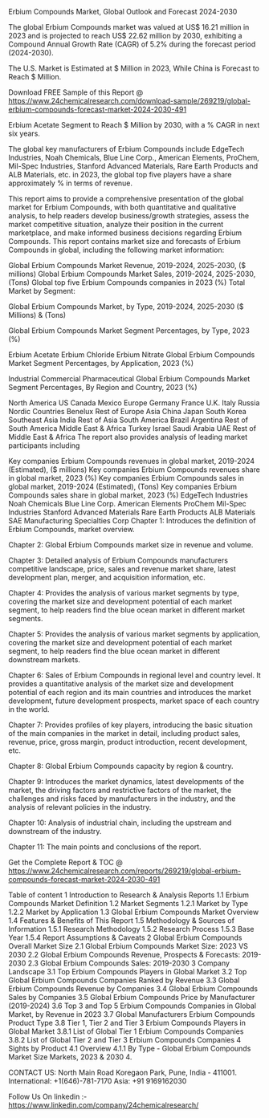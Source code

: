 Erbium Compounds Market, Global Outlook and Forecast 2024-2030

The global Erbium Compounds market was valued at US$ 16.21 million in 2023 and is projected to reach US$ 22.62 million by 2030, exhibiting a Compound Annual Growth Rate (CAGR) of 5.2% during the forecast period (2024-2030).

The U.S. Market is Estimated at $ Million in 2023, While China is Forecast to Reach $ Million.

Download FREE Sample of this Report @ https://www.24chemicalresearch.com/download-sample/269219/global-erbium-compounds-forecast-market-2024-2030-491

Erbium Acetate Segment to Reach $ Million by 2030, with a % CAGR in next six years.

The global key manufacturers of Erbium Compounds include EdgeTech Industries, Noah Chemicals, Blue Line Corp., American Elements, ProChem, Mil-Spec Industries, Stanford Advanced Materials, Rare Earth Products and ALB Materials, etc. in 2023, the global top five players have a share approximately % in terms of revenue.

This report aims to provide a comprehensive presentation of the global market for Erbium Compounds, with both quantitative and qualitative analysis, to help readers develop business/growth strategies, assess the market competitive situation, analyze their position in the current marketplace, and make informed business decisions regarding Erbium Compounds. This report contains market size and forecasts of Erbium Compounds in global, including the following market information:

Global Erbium Compounds Market Revenue, 2019-2024, 2025-2030, ($ millions)
Global Erbium Compounds Market Sales, 2019-2024, 2025-2030, (Tons)
Global top five Erbium Compounds companies in 2023 (%)
Total Market by Segment:

Global Erbium Compounds Market, by Type, 2019-2024, 2025-2030 ($ Millions) & (Tons)

Global Erbium Compounds Market Segment Percentages, by Type, 2023 (%)

Erbium Acetate
Erbium Chloride
Erbium Nitrate
Global Erbium Compounds Market Segment Percentages, by Application, 2023 (%)

Industrial
Commercial
Pharmaceutical
Global Erbium Compounds Market Segment Percentages, By Region and Country, 2023 (%)

North America
US
Canada
Mexico
Europe
Germany
France
U.K.
Italy
Russia
Nordic Countries
Benelux
Rest of Europe
Asia
China
Japan
South Korea
Southeast Asia
India
Rest of Asia
South America
Brazil
Argentina
Rest of South America
Middle East & Africa
Turkey
Israel
Saudi Arabia
UAE
Rest of Middle East & Africa
The report also provides analysis of leading market participants including

Key companies Erbium Compounds revenues in global market, 2019-2024 (Estimated), ($ millions)
Key companies Erbium Compounds revenues share in global market, 2023 (%)
Key companies Erbium Compounds sales in global market, 2019-2024 (Estimated), (Tons)
Key companies Erbium Compounds sales share in global market, 2023 (%)
EdgeTech Industries
Noah Chemicals
Blue Line Corp.
American Elements
ProChem
Mil-Spec Industries
Stanford Advanced Materials
Rare Earth Products
ALB Materials
SAE Manufacturing Specialties Corp
Chapter 1: Introduces the definition of Erbium Compounds, market overview.

Chapter 2: Global Erbium Compounds market size in revenue and volume.

Chapter 3: Detailed analysis of Erbium Compounds manufacturers competitive landscape, price, sales and revenue market share, latest development plan, merger, and acquisition information, etc.

Chapter 4: Provides the analysis of various market segments by type, covering the market size and development potential of each market segment, to help readers find the blue ocean market in different market segments.

Chapter 5: Provides the analysis of various market segments by application, covering the market size and development potential of each market segment, to help readers find the blue ocean market in different downstream markets.

Chapter 6: Sales of Erbium Compounds in regional level and country level. It provides a quantitative analysis of the market size and development potential of each region and its main countries and introduces the market development, future development prospects, market space of each country in the world.

Chapter 7: Provides profiles of key players, introducing the basic situation of the main companies in the market in detail, including product sales, revenue, price, gross margin, product introduction, recent development, etc.

Chapter 8: Global Erbium Compounds capacity by region & country.

Chapter 9: Introduces the market dynamics, latest developments of the market, the driving factors and restrictive factors of the market, the challenges and risks faced by manufacturers in the industry, and the analysis of relevant policies in the industry.

Chapter 10: Analysis of industrial chain, including the upstream and downstream of the industry.

Chapter 11: The main points and conclusions of the report.

Get the Complete Report & TOC @ https://www.24chemicalresearch.com/reports/269219/global-erbium-compounds-forecast-market-2024-2030-491

Table of content
1 Introduction to Research & Analysis Reports
1.1 Erbium Compounds Market Definition
1.2 Market Segments
1.2.1 Market by Type
1.2.2 Market by Application
1.3 Global Erbium Compounds Market Overview
1.4 Features & Benefits of This Report
1.5 Methodology & Sources of Information
1.5.1 Research Methodology
1.5.2 Research Process
1.5.3 Base Year
1.5.4 Report Assumptions & Caveats
2 Global Erbium Compounds Overall Market Size
2.1 Global Erbium Compounds Market Size: 2023 VS 2030
2.2 Global Erbium Compounds Revenue, Prospects & Forecasts: 2019-2030
2.3 Global Erbium Compounds Sales: 2019-2030
3 Company Landscape
3.1 Top Erbium Compounds Players in Global Market
3.2 Top Global Erbium Compounds Companies Ranked by Revenue
3.3 Global Erbium Compounds Revenue by Companies
3.4 Global Erbium Compounds Sales by Companies
3.5 Global Erbium Compounds Price by Manufacturer (2019-2024)
3.6 Top 3 and Top 5 Erbium Compounds Companies in Global Market, by Revenue in 2023
3.7 Global Manufacturers Erbium Compounds Product Type
3.8 Tier 1, Tier 2 and Tier 3 Erbium Compounds Players in Global Market
3.8.1 List of Global Tier 1 Erbium Compounds Companies
3.8.2 List of Global Tier 2 and Tier 3 Erbium Compounds Companies
4 Sights by Product
4.1 Overview
4.1.1 By Type - Global Erbium Compounds Market Size Markets, 2023 & 2030
4.

CONTACT US:
North Main Road Koregaon Park, Pune, India - 411001.
International: +1(646)-781-7170
Asia: +91 9169162030

Follow Us On linkedin :- https://www.linkedin.com/company/24chemicalresearch/
